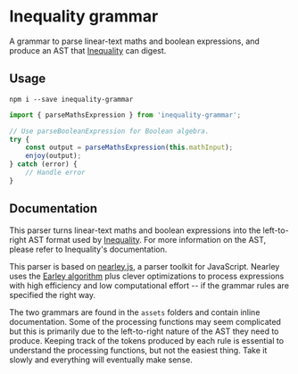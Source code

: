 # Inequality grammar

A grammar to parse linear-text maths and boolean expressions, and produce an AST
that [Inequality](https://github.com/isaacphysics/inequality) can digest.

## Usage

    npm i --save inequality-grammar

```javascript
import { parseMathsExpression } from 'inequality-grammar';

// Use parseBooleanExpression for Boolean algebra.
try {
    const output = parseMathsExpression(this.mathInput);
    enjoy(output);
} catch (error) {
    // Handle error
}
```

## Documentation

This parser turns linear-text maths and boolean expressions into the
left-to-right AST format used by [Inequality](https://github.com/isaacphysics/inequality).
For more information on the AST, please refer to Inequality's documentation.

This parser is based on [nearley.js](https://nearley.js.org/), a parser toolkit
for JavaScript. Nearley uses the [Earley algorithm](https://en.wikipedia.org/wiki/Earley_parser)
plus clever optimizations to process expressions with high efficiency and low
computational effort -- if the grammar rules are specified the right way.

The two grammars are found in the `assets` folders and contain inline
documentation. Some of the processing functions may seem complicated but this is
primarily due to the left-to-right nature of the AST they need to produce.
Keeping track of the tokens produced by each rule is essential to understand
the processing functions, but not the easiest thing. Take it slowly and
everything will eventually make sense.
